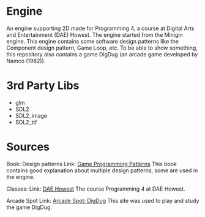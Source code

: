 # Engine
An engine supporting 2D made for Programming 4, a course at Digital Arts and Entertainment (DAE) Howest. 
The engine started from the Minigin engine. 
This engine contains some software design patterns like the Component design pattern, Game Loop, etc.
To be able to show something, this repository also contains a game DigDug (an arcade game developed by Namco (1982)).

# 3rd Party Libs
- glm
- SDL2
- SDL2_image
- SDL2_ttf

# Sources
Book: Design patterns
Link: [Game Programming Patterns](http://www.gameprogrammingpatterns.com/contents.html)
This book contains good explanation about multiple design patterns, some are used in the engine.

Classes:
Link: [DAE Howest](http://www.digitalartsandentertainment.be/)
The course Programming 4 at DAE Howest.

Arcade Spot
Link: [Arcade Spot: DigDug](http://www.arcadespot.com/game/dig-dug/)
This site was used to play and study the game DigDug.
